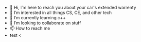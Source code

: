 - 👋 Hi, I’m here to reach you about your car's extended warrenty
- 👀 I’m interested in all things CS, CE, and other tech
- 🌱 I’m currently learning c++
- 💞️ I’m looking to collaborate on stuff
- 📫 How to reach me    
- test
<
